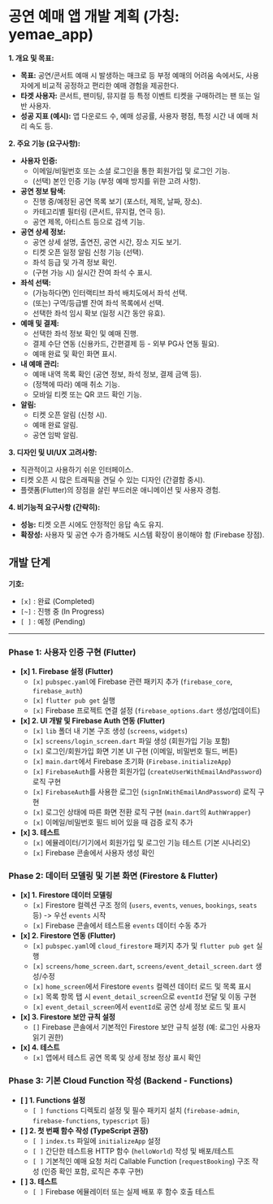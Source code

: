 # 공연 예매 앱 개발 계획 (가칭: yemae_app)

**1. 개요 및 목표:**
*   **목표:** 공연/콘서트 예매 시 발생하는 매크로 등 부정 예매의 어려움 속에서도, 사용자에게 비교적 공정하고 편리한 예매 경험을 제공한다.
*   **타겟 사용자:** 콘서트, 팬미팅, 뮤지컬 등 특정 이벤트 티켓을 구매하려는 팬 또는 일반 사용자.
*   **성공 지표 (예시):** 앱 다운로드 수, 예매 성공률, 사용자 평점, 특정 시간 내 예매 처리 속도 등.

**2. 주요 기능 (요구사항):**
*   **사용자 인증:**
    *   이메일/비밀번호 또는 소셜 로그인을 통한 회원가입 및 로그인 기능.
    *   (선택) 본인 인증 기능 (부정 예매 방지를 위한 고려 사항).
*   **공연 정보 탐색:**
    *   진행 중/예정된 공연 목록 보기 (포스터, 제목, 날짜, 장소).
    *   카테고리별 필터링 (콘서트, 뮤지컬, 연극 등).
    *   공연 제목, 아티스트 등으로 검색 기능.
*   **공연 상세 정보:**
    *   공연 상세 설명, 출연진, 공연 시간, 장소 지도 보기.
    *   티켓 오픈 일정 알림 신청 기능 (선택).
    *   좌석 등급 및 가격 정보 확인.
    *   (구현 가능 시) 실시간 잔여 좌석 수 표시.
*   **좌석 선택:**
    *   (가능하다면) 인터랙티브 좌석 배치도에서 좌석 선택.
    *   (또는) 구역/등급별 잔여 좌석 목록에서 선택.
    *   선택한 좌석 임시 확보 (일정 시간 동안 유효).
*   **예매 및 결제:**
    *   선택한 좌석 정보 확인 및 예매 진행.
    *   결제 수단 연동 (신용카드, 간편결제 등 - 외부 PG사 연동 필요).
    *   예매 완료 및 확인 화면 표시.
*   **내 예매 관리:**
    *   예매 내역 목록 확인 (공연 정보, 좌석 정보, 결제 금액 등).
    *   (정책에 따라) 예매 취소 기능.
    *   모바일 티켓 또는 QR 코드 확인 기능.
*   **알림:**
    *   티켓 오픈 알림 (신청 시).
    *   예매 완료 알림.
    *   공연 임박 알림.

**3. 디자인 및 UI/UX 고려사항:**
*   직관적이고 사용하기 쉬운 인터페이스.
*   티켓 오픈 시 많은 트래픽을 견딜 수 있는 디자인 (간결함 중시).
*   플랫폼(Flutter)의 장점을 살린 부드러운 애니메이션 및 사용자 경험.

**4. 비기능적 요구사항 (간략히):**
*   **성능:** 티켓 오픈 시에도 안정적인 응답 속도 유지.
*   **확장성:** 사용자 및 공연 수가 증가해도 시스템 확장이 용이해야 함 (Firebase 장점).

## 개발 단계

**기호:**
*   `[x]` : 완료 (Completed)
*   `[~]` : 진행 중 (In Progress)
*   `[ ]` : 예정 (Pending)

---

### Phase 1: 사용자 인증 구현 (Flutter)

*   **[x] 1. Firebase 설정 (Flutter)**
    *   `[x]` `pubspec.yaml`에 Firebase 관련 패키지 추가 (`firebase_core`, `firebase_auth`)
    *   `[x]` `flutter pub get` 실행
    *   `[x]` Firebase 프로젝트 연결 설정 (`firebase_options.dart` 생성/업데이트)
*   **[x] 2. UI 개발 및 Firebase Auth 연동 (Flutter)**
    *   `[x]` `lib` 폴더 내 기본 구조 생성 (`screens`, `widgets`)
    *   `[x]` `screens/login_screen.dart` 파일 생성 (회원가입 기능 포함)
    *   `[x]` 로그인/회원가입 화면 기본 UI 구현 (이메일, 비밀번호 필드, 버튼)
    *   `[x]` `main.dart`에서 Firebase 초기화 (`Firebase.initializeApp`)
    *   `[x]` `FirebaseAuth`를 사용한 회원가입 (`createUserWithEmailAndPassword`) 로직 구현
    *   `[x]` `FirebaseAuth`를 사용한 로그인 (`signInWithEmailAndPassword`) 로직 구현
    *   `[x]` 로그인 상태에 따른 화면 전환 로직 구현 (`main.dart`의 `AuthWrapper`)
    *   `[x]` 이메일/비밀번호 필드 비어 있을 때 검증 로직 추가
*   **[x] 3. 테스트**
    *   `[x]` 에뮬레이터/기기에서 회원가입 및 로그인 기능 테스트 (기본 시나리오)
    *   `[x]` Firebase 콘솔에서 사용자 생성 확인

### Phase 2: 데이터 모델링 및 기본 화면 (Firestore & Flutter)

*   **[x] 1. Firestore 데이터 모델링**
    *   `[x]` Firestore 컬렉션 구조 정의 (`users`, `events`, `venues`, `bookings`, `seats` 등) -> 우선 `events` 시작
    *   `[x]` Firebase 콘솔에서 테스트용 `events` 데이터 수동 추가
*   **[x] 2. Firestore 연동 (Flutter)**
    *   `[x]` `pubspec.yaml`에 `cloud_firestore` 패키지 추가 및 `flutter pub get` 실행
    *   `[x]` `screens/home_screen.dart`, `screens/event_detail_screen.dart` 생성/수정
    *   `[x]` `home_screen`에서 Firestore `events` 컬렉션 데이터 로드 및 목록 표시
    *   `[x]` 목록 항목 탭 시 `event_detail_screen`으로 `eventId` 전달 및 이동 구현
    *   `[x]` `event_detail_screen`에서 `eventId`로 공연 상세 정보 로드 및 표시
*   **[x] 3. Firestore 보안 규칙 설정**
    *   `[]` Firebase 콘솔에서 기본적인 Firestore 보안 규칙 설정 (예: 로그인 사용자 읽기 권한)
*   **[x] 4. 테스트**
    *   `[x]` 앱에서 테스트 공연 목록 및 상세 정보 정상 표시 확인

### Phase 3: 기본 Cloud Function 작성 (Backend - Functions)

*   **[ ] 1. Functions 설정**
    *   `[ ]` `functions` 디렉토리 설정 및 필수 패키지 설치 (`firebase-admin`, `firebase-functions`, `typescript` 등)
*   **[ ] 2. 첫 번째 함수 작성 (TypeScript 권장)**
    *   `[ ]` `index.ts` 파일에 `initializeApp` 설정
    *   `[ ]` 간단한 테스트용 HTTP 함수 (`helloWorld`) 작성 및 배포/테스트
    *   `[ ]` 기본적인 예매 요청 처리 Callable Function (`requestBooking`) 구조 작성 (인증 확인 포함, 로직은 추후 구현)
*   **[ ] 3. 테스트**
    *   `[ ]` Firebase 에뮬레이터 또는 실제 배포 후 함수 호출 테스트
